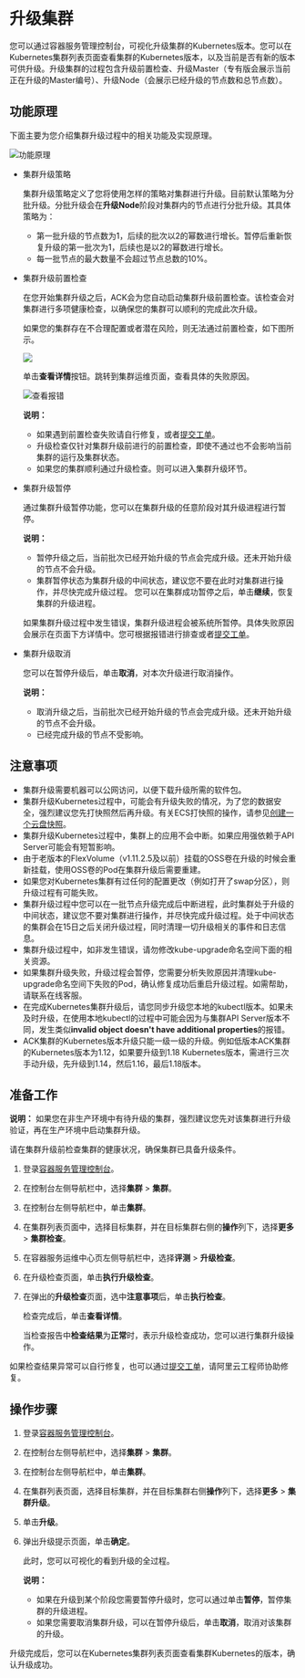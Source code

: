 # 升级集群

您可以通过容器服务管理控制台，可视化升级集群的Kubernetes版本。您可以在Kubernetes集群列表页面查看集群的Kubernetes版本，以及当前是否有新的版本可供升级。升级集群的过程包含升级前置检查、升级Master（专有版会展示当前正在升级的Master编号）、升级Node（会展示已经升级的节点数和总节点数）。

## 功能原理

下面主要为您介绍集群升级过程中的相关功能及实现原理。

![功能原理](https://static-aliyun-doc.oss-accelerate.aliyuncs.com/assets/img/zh-CN/6475659951/p67022.png)

-   集群升级策略

    集群升级策略定义了您将使用怎样的策略对集群进行升级。目前默认策略为分批升级。分批升级会在**升级Node**阶段对集群内的节点进行分批升级。其具体策略为：

    -   第一批升级的节点数为1，后续的批次以2的幂数进行增长。暂停后重新恢复升级的第一批次为1，后续也是以2的幂数进行增长。
    -   每一批节点的最大数量不会超过节点总数的10%。
-   集群升级前置检查

    在您开始集群升级之后，ACK会为您自动启动集群升级前置检查。该检查会对集群进行多项健康检查，以确保您的集群可以顺利的完成此次升级。

    如果您的集群存在不合理配置或者潜在风险，则无法通过前置检查，如下图所示。

    ![](https://static-aliyun-doc.oss-accelerate.aliyuncs.com/assets/img/zh-CN/6475659951/p75559.png)

    单击**查看详情**按钮。跳转到集群运维页面，查看具体的失败原因。

    ![查看报错](https://static-aliyun-doc.oss-accelerate.aliyuncs.com/assets/img/zh-CN/7475659951/p66963.png)

    **说明：**

    -   如果遇到前置检查失败请自行修复，或者[提交工单](https://workorder-intl.console.aliyun.com/console.htm)。
    -   升级检查仅针对集群升级前进行的前置检查，即使不通过也不会影响当前集群的运行及集群状态。
    -   如果您的集群顺利通过升级检查。则可以进入集群升级环节。
-   集群升级暂停

    通过集群升级暂停功能，您可以在集群升级的任意阶段对其升级进程进行暂停。

    **说明：**

    -   暂停升级之后，当前批次已经开始升级的节点会完成升级。还未开始升级的节点不会升级。
    -   集群暂停状态为集群升级的中间状态，建议您不要在此时对集群进行操作，并尽快完成升级过程。
    您可以在集群成功暂停之后，单击**继续**，恢复集群的升级进程。

    如果集群升级过程中发生错误，集群升级进程会被系统所暂停。具体失败原因会展示在页面下方详情中。您可根据报错进行排查或者[提交工单](https://workorder-intl.console.aliyun.com/console.htm)。

-   集群升级取消

    您可以在暂停升级后，单击**取消**，对本次升级进行取消操作。

    **说明：**

    -   取消升级之后，当前批次已经开始升级的节点会完成升级。还未开始升级的节点不会升级。
    -   已经完成升级的节点不受影响。

## 注意事项

-   集群升级需要机器可以公网访问，以便下载升级所需的软件包。
-   集群升级Kubernetes过程中，可能会有升级失败的情况，为了您的数据安全，强烈建议您先打快照然后再升级。有关ECS打快照的操作，请参见[创建一个云盘快照](/intl.zh-CN/快照/使用快照/创建一个云盘快照.md)。
-   集群升级Kubernetes过程中，集群上的应用不会中断。如果应用强依赖于API Server可能会有短暂影响。
-   由于老版本的FlexVolume（v1.11.2.5及以前）挂载的OSS卷在升级的时候会重新挂载，使用OSS卷的Pod在集群升级后需要重建。
-   如果您对Kubernetes集群有过任何的配置更改（例如打开了swap分区），则升级过程有可能失败。
-   集群升级过程中您可以在一批节点升级完成后中断进程，此时集群处于升级的中间状态，建议您不要对集群进行操作，并尽快完成升级过程。处于中间状态的集群会在15日之后关闭升级过程，同时清理一切升级相关的事件和日志信息。
-   集群升级过程中，如非发生错误，请勿修改kube-upgrade命名空间下面的相关资源。
-   如果集群升级失败，升级过程会暂停，您需要分析失败原因并清理kube-upgrade命名空间下失败的Pod，确认修复成功后重启升级过程。如需帮助，请联系在线客服。
-   在完成Kubernetes集群升级后，请您同步升级您本地的kubectl版本。如果未及时升级，在使用本地kubectl的过程中可能会因为与集群API Server版本不同，发生类似**invalid object doesn't have additional properties**的报错。
-   ACK集群的Kubernetes版本升级只能一级一级的升级。例如低版本ACK集群的Kubernetes版本为1.12，如果要升级到1.18 Kubernetes版本，需进行三次手动升级，先升级到1.14，然后1.16，最后1.18版本。

## 准备工作

**说明：** 如果您在非生产环境中有待升级的集群，强烈建议您先对该集群进行升级验证，再在生产环境中启动集群升级。

请在集群升级前检查集群的健康状况，确保集群已具备升级条件。

1.  登录[容器服务管理控制台](https://cs.console.aliyun.com)。

2.  在控制台左侧导航栏中，选择**集群** \> **集群**。

3.  在控制台左侧导航栏中，单击**集群**。

4.  在集群列表页面中，选择目标集群，并在目标集群右侧的**操作**列下，选择**更多** \> **集群检查**。

5.  在容器服务运维中心页左侧导航栏中，选择**评测** \> **升级检查**。

6.  在升级检查页面，单击**执行升级检查**。

7.  在弹出的**升级检查**页面，选中**注意事项**后，单击**执行检查**。

    检查完成后，单击**查看详情**。

    当检查报告中**检查结果**为**正常**时，表示升级检查成功，您可以进行集群升级操作。


如果检查结果异常可以自行修复，也可以通过[提交工单](https://workorder-intl.console.aliyun.com/console.htm)，请阿里云工程师协助修复。

## 操作步骤

1.  登录[容器服务管理控制台](https://cs.console.aliyun.com)。

2.  在控制台左侧导航栏中，选择**集群** \> **集群**。

3.  在控制台左侧导航栏中，单击**集群**。

4.  在集群列表页面，选择目标集群，并在目标集群右侧**操作**列下，选择**更多** \> **集群升级**。

5.  单击**升级**。

6.  弹出升级提示页面，单击**确定**。

    此时，您可以可视化的看到升级的全过程。

    **说明：**

    -   如果在升级到某个阶段您需要暂停升级时，您可以通过单击**暂停**，暂停集群的升级进程。
    -   如果您需要取消集群升级，可以在暂停升级后，单击**取消**，取消对该集群的升级。

升级完成后，您可以在Kubernetes集群列表页面查看集群Kubernetes的版本，确认升级成功。

